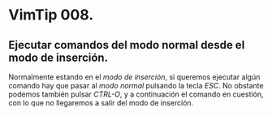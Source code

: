 # VimTip 008.

## Ejecutar comandos del modo normal desde el modo de inserción.

Normalmente estando en el _modo de inserción_, si queremos ejecutar algún comando hay que pasar al _modo normal_ pulsando la tecla _ESC_. No obstante podemos también pulsar _CTRL-O_, y a continuación el comando en cuestión, con lo que no llegaremos a salir del modo de inserción.
